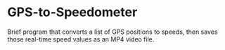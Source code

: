 # GPS-to-Speedometer
Brief program that converts a list of GPS positions to speeds, then saves those real-time speed values as an MP4 video file. 
